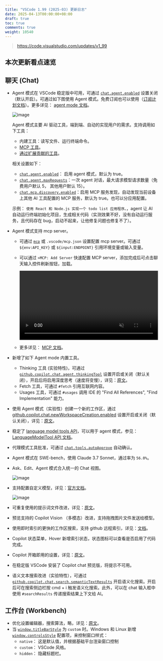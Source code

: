 ```yaml
---
title: "VSCode 1.99 (2025-03) 更新日志"
date: 2025-04-13T00:00:00+08:00
draft: true
toc: true
comments: true
weight: 10540
---
```


> https://code.visualstudio.com/updates/v1_99

## 本次更新看点速览

## 聊天 (Chat)

* Agent 模式在 VSCode 稳定版中可用，可通过 [`chat.agent.enabled`](vscode://settings/chat.agent.enabled) 设置关闭（默认开启）。可通过如下图使用 Agent 模式。免费订阅也可以使用（[订阅计划文档](https://docs.github.com/en/copilot/about-github-copilot/subscription-plans-for-github-copilot)）。更多详见： [agent mode 文档](https://code.visualstudio.com/docs/copilot/chat/chat-agent-mode)。

    ![image](/image/vscode/copilot-edits-agent-mode.png)

    Agent 模式主要 AI 驱动工具，端到端、自动的实现用户的需求。支持调用如下工具：

    * 内建工具：读写文件、运行终端命令。
    * [MCP 工具](https://code.visualstudio.com/docs/copilot/chat/mcp-servers)。
    * [通过扩展贡献的工具](https://code.visualstudio.com/api/extension-guides/tools)。

    相关设置如下：

    * [`chat.agent.enabled`](vscode://settings/chat.agent.enabled)： 启用 agent 模式，默认为 true。
    * [`chat.agent.maxRequests`](vscode://settings/chat.agent.maxRequests)：一次 agent 对话，最大请求模型请求数量（免费用户默认 5， 其他用户默认 15）。
    * [`chat.mcp.discovery.enabled`](vscode://settings/chat.mcp.discovery.enabled)：启用 MCP 服务发现，自动发现当前设备上其他 AI 工具配置的 MCP 服务，默认为 true。也可以分应用配置。

    示例： `使用 React 和 Node.js 实现一个 todo list 应用程序。`，agent 让 AI 自动运行终端初始化项目，生成相关代码（实测效果不好，没有自动运行服务，且代码存在 bug，启动不起来，让他修复问题也修复不了）。

* Agent 模式支持 mcp server。
    * 可通过 [`mcp`](vscode://settings/mcp) 或 `.vscode/mcp.json` 设置配置 mcp server。可通过 `${env:API_KEY}` 或 `${input:ENDPOINT}` 引用环境变量或输入变量。
    * 可以通过 `>MCP: Add Server` 快速配置 MCP server，添加完成后可点击聊天输入控件刷新按钮，加载。

        <video autoplay="" loop="" muted="" playsinline="" controls="" width="100%">
        <source src="/image/vscode/Video-that-shows-using-a-Github-MCP-tool-in-chat.mp4" type="video/mp4">
        </video>

    * 更多详见： [MCP 文档](https://code.visualstudio.com/docs/copilot/chat/mcp-servers)。

* 新增了如下 Agent mode 内置工具。
    * Thinking 工具 (实验特性)，可通过 [`github.copilot.chat.agent.thinkingTool`](vscode://settings/github.copilot.chat.agent.thinkingTool) 设置开启或关闭（默认关闭），开启后将启用深度思考（速度将变慢），详见：[原文](https://code.visualstudio.com/updates/v1_99#_thinking-tool-experimental)。
    * Fetch 工具，可通过 `#fetch` 引用互联网内容。
    * Usages 工具，可通过 `#usages` 调用 IDE 的  "Find All References", "Find Implementation" 能力。

* 使用 Agent 模式（实验性）创建一个新的工作区，通过 [github.copilot.chat.newWorkspaceCreation.enabled](vscode://settings/github.copilot.chat.newWorkspaceCreation.enabled) 设置开启或关闭（默认关闭），详见：[原文](https://code.visualstudio.com/updates/v1_99#_create-a-new-workspace-with-agent-mode-experimental)。
* 稳定了 [language model tools API](https://code.visualstudio.com/api/extension-guides/tools#create-a-language-model-tool)，可以用于 agent 模式，参见： [LanguageModelTool API 文档](https://code.visualstudio.com/api/extension-guides/tools#create-a-language-model-tool)。
* 代理模式工具批准，可通过 [`chat.tools.autoApprove`](vscode://settings/chat.tools.autoApprove) 自动确认。
* Agent 模式在 SWE-bench，使用 Claude 3.7 Sonnet，通过率为 `56.0%`。
* Ask、Edit、Agent 模式合入统一的 Chat 视图。

    ![image](/image/vscode/chat-modes.png)

* 支持配置自定义模型，详见：[官方文档](https://code.visualstudio.com/docs/copilot/language-models)。

    ![image](/image/vscode/byok.png)

* 可重复使用的提示词文件改进，详见：[原文](https://code.visualstudio.com/updates/v1_99#_reusable-prompt-files)。
* 预览支持的 Copilot Vision （多模态）改进，支持拖拽图片文件发送给模型。
* 使用即时索引的更快的工作区搜索，支持 github 远程索引，详见：[文档](https://code.visualstudio.com/updates/v1_99#_configure-the-editor)。
* Copilot 状态菜单，Hover 新增索引状态，状态图标可以查看是否启用了代码完成。
* Copilot 开箱即用的设置，详见：[原文](https://code.visualstudio.com/updates/v1_99#_out-of-the-box-copilot-setup-experimental)。
* 在稳定版 VSCode 安装了 Copilot chat 预览版，将提示不可用。
* 语义文本搜索改进（实验特性），可通过 [`github.copilot.chat.search.semanticTextResults`](vscode://settings/github.copilot.chat.search.semanticTextResults) 开启语义化搜索。开启后可在搜索侧边栏按 cmd + i 触发语义化搜索。此外，可以在 chat 输入框中使用 `#searchResults` 传递搜索结果上下文给 AI。

## 工作台 (Workbench)

* 优化设置编辑器，搜索算法，略，详见：[原文](https://code.visualstudio.com/updates/v1_99#_settings-editor-search-updates)。
* 当 [`window.titleBarStyle`](vscode://settings/window.titleBarStyle) 为 `custom` 时。Windows 和 Linux 新增 [`window.controlsStyle`](vscode://settings/window.controlsStyle) 配置项，来控制窗口样式：
    * `native`： 这是默认值，并根据基础平台渲染窗口控制
    * `custom`： VSCode 风格。
    * `hidden`： 隐藏标题栏。

